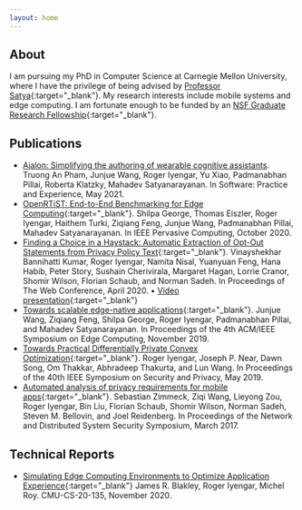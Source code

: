 ```yaml
---
layout: home
---
```


## About
I am pursuing my PhD in Computer Science at Carnegie Mellon University, where I have the privilege of being advised by [Professor Satya](https://www.cs.cmu.edu/~satya){:target="_blank"}. My research interests include mobile systems and edge computing. I am fortunate enough to be funded by an [NSF Graduate Research Fellowship](http://nsfgrfp.org){:target="_blank"}.

## Publications
* [Ajalon: Simplifying the authoring of wearable cognitive assistants](https://doi.org/10.1002/spe.2987). Truong An Pham, Junjue Wang, Roger Iyengar, Yu Xiao, Padmanabhan Pillai, Roberta Klatzky, Mahadev Satyanarayanan. In Software: Practice and Experience, May 2021.
* [OpenRTiST: End-to-End Benchmarking for Edge Computing](https://doi.org/10.1109/MPRV.2020.3028781){:target="_blank"}. Shilpa George, Thomas Eiszler, Roger Iyengar, Haithem Turki, Ziqiang Feng, Junjue Wang, Padmanabhan Pillai, Mahadev Satyanarayanan. In IEEE Pervasive Computing, October 2020.
* [Finding a Choice in a Haystack: Automatic Extraction of Opt-Out Statements from Privacy Policy Text](https://doi.org/10.1145/3366423.3380262){:target="_blank"}. Vinayshekhar Bannihatti Kumar, Roger Iyengar, Namita Nisal, Yuanyuan Feng, Hana Habib, Peter Story, Sushain Cherivirala, Margaret Hagan, Lorrie Cranor, Shomir Wilson, Florian Schaub, and Norman Sadeh. In Proceedings of The Web Conference, April 2020. &bull; [Video presentation](https://youtu.be/IrJCIV_F0-4){:target="_blank"}
* [Towards scalable edge-native applications](https://doi.org/10.1145/3318216.3363308){:target="_blank"}. Junjue Wang, Ziqiang Feng, Shilpa George, Roger Iyengar, Padmanabhan Pillai, and Mahadev Satyanarayanan. In Proceedings of the 4th ACM/IEEE Symposium on Edge Computing, November 2019.
* [Towards Practical Differentially Private Convex Optimization](https://doi.org/10.1109/SP.2019.00001){:target="_blank"}. Roger Iyengar, Joseph P. Near, Dawn Song, Om Thakkar, Abhradeep Thakurta, and Lun Wang. In Proceedings of the 40th IEEE Symposium on Security and Privacy, May 2019.
* [Automated analysis of privacy requirements for mobile apps](https://doi.org/10.14722/ndss.2017.23034){:target="_blank"}. Sebastian Zimmeck, Ziqi Wang, Lieyong Zou, Roger Iyengar, Bin Liu, Florian Schaub, Shomir Wilson, Norman Sadeh, Steven M. Bellovin, and Joel Reidenberg. In Proceedings of the Network and Distributed System Security Symposium, March 2017.

## Technical Reports
* [Simulating Edge Computing Environments to Optimize Application Experience](http://reports-archive.adm.cs.cmu.edu/anon/2020/abstracts/20-135.html){:target="_blank"} James R. Blakley, Roger Iyengar, Michel Roy. CMU-CS-20-135, November 2020.
